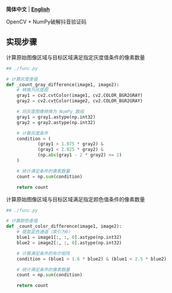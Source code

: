 **简体中文** | **[English](README-en.md)**

OpenCV + NumPy破解抖音验证码

## 实现步骤

计算原始图像区域与目标区域满足指定灰度值条件的像素数量

```python
## ./func.py

# 计算灰度差值
def _count_gray_difference(image1, image2):
    # 转换为灰度图
    gray1 = cv2.cvtColor(image1, cv2.COLOR_BGR2GRAY)
    gray2 = cv2.cvtColor(image2, cv2.COLOR_BGR2GRAY)

    # 将灰度图像转换为 NumPy 数组
    gray1 = gray1.astype(np.int32)
    gray2 = gray2.astype(np.int32)

    # 计算灰度条件
    condition = (
            (gray1 > 1.975 * gray2) &
            (gray1 < 2.025 * gray2) &
            (np.abs(gray1 - 2 * gray2) <= 2)
    )

    # 统计满足条件的像素数量
    count = np.sum(condition)

    return count
```

计算原始图像区域与目标区域满足指定颜色值条件的像素数量

```python
## ./func.py

# 计算颜色差值
def _count_color_difference(image1, image2):
    # 提取蓝色通道（索引为0）
    blue1 = image1[:, :, 0].astype(np.int32)
    blue2 = image2[:, :, 0].astype(np.int32)

    # 计算满足条件的布尔矩阵
    condition = (blue1 > 1.6 * blue2) & (blue1 < 2.5 * blue2)

    # 统计满足条件的像素数量
    count = np.sum(condition)

    return count
```


